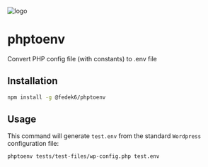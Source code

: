 ![logo](https://realhe.ro/img/logo.svg "Realhe.ro")

# phptoenv

Convert PHP config file (with constants) to .env file

## Installation

```bash
npm install -g @fedek6/phptoenv
```

## Usage

This command will generate `test.env` from the standard `Wordpress` configuration file:

```bash
phptoenv tests/test-files/wp-config.php test.env
```
